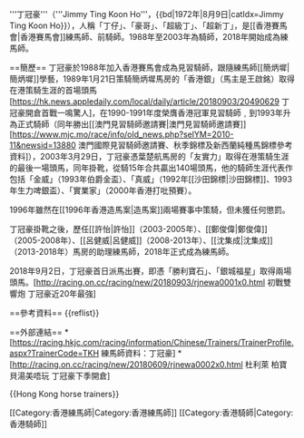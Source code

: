 '''丁冠豪'''（'''Jimmy Ting Koon Ho'''，{{bd|1972年|8月9日|catIdx=Jimmy Ting Koon Ho}}），人稱「丁仔」、「豪哥」、「超級丁」、「超新丁」，是[[香港賽馬會|香港賽馬會]]練馬師、前騎師。1988年至2003年為騎師，2018年開始成為練馬師。

==簡歷==
丁冠豪於1988年加入香港賽馬會成為見習騎師，跟隨練馬師[[簡炳墀|簡炳墀]]學藝，1989年1月21日策騎簡炳墀馬房的「香港銀」（馬主是王啟銘）取得在港策騎生涯的首場頭馬<ref>[https://hk.news.appledaily.com/local/daily/article/20180903/20490629 丁冠豪開倉首戰一鳴驚人]</ref>，在1990-1991年度榮膺香港冠軍見習騎師﹐到1993年升為正式騎師（同年勝出[[澳門見習騎師邀請賽|澳門見習騎師邀請賽]]<ref>[https://www.mjc.mo/race/info/old_news.php?selYM=2010-11&newsid=13880 澳門國際見習騎師邀請賽、秋季錦標及新西蘭純種馬錦標參考資料]</ref>），2003年3月29日，丁冠豪憑葉楚航馬房的「友實力」取得在港策騎生涯的最後一場頭馬，同年掛靴，從騎15年合共贏出140場頭馬，他的騎師生涯代表作包括「金威」（1993年伯爵金盃）、「真威」（1992年[[沙田錦標|沙田錦標]]、1993年生力啤銀盃）、「實業家」（2000年香港打吡預賽）。

1996年雖然在[[1996年香港造馬案|造馬案]]兩場賽事中策騎，但未獲任何懲罰。

丁冠豪掛靴之後，歷任[[許怡|許怡]]（2003-2005年）、[[鄭俊偉|鄭俊偉]]（2005-2008年）、[[呂健威|呂健威]]（2008-2013年）、[[沈集成|沈集成]]（2013-2018年）馬房的助理練馬師，2018年正式成為練馬師。

2018年9月2日，丁冠豪首日派馬出賽，即憑「勝利寶石」、「銀城福星」取得兩場頭馬。<ref>[http://racing.on.cc/racing/new/20180903/rjnewa0001x0.html 初戰雙響炮 丁冠豪近20年最強]</ref>

==參考資料==
{{reflist}}

==外部連結==
*[https://racing.hkjc.com/racing/information/Chinese/Trainers/TrainerProfile.aspx?TrainerCode=TKH 練馬師資料：丁冠豪]
*[http://racing.on.cc/racing/new/20180609/rjnewa0002x0.html 杜利萊 柏寶 貝湯美唔玩 丁冠豪下季開倉]

{{Hong Kong horse trainers}}

[[Category:香港練馬師|Category:香港練馬師]]
[[Category:香港騎師|Category:香港騎師]]